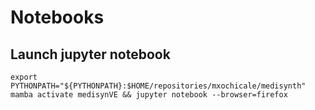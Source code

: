 # Notebooks

## Launch jupyter notebook
``` 
export PYTHONPATH="${PYTHONPATH}:$HOME/repositories/mxochicale/medisynth"
mamba activate medisynVE && jupyter notebook --browser=firefox
```

